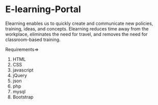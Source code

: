 # E-learning-Portal
Elearning enables us to quickly create and communicate new policies, training, ideas, and concepts. Elearning reduces time away from the workplace, eliminates the need for travel, and removes the need for classroom-based training.



Requirements=>

1) HTML
2) CSS
3) javascript
4) jQuery
5) json
6) php
7) mysql
8) Bootstrap



